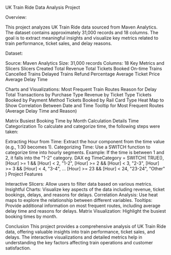 UK Train Ride Data Analysis Project

Overview:

This project analyzes UK Train Ride data sourced from Maven Analytics. The dataset contains approximately 31,000 records and 18 columns. The goal is to extract meaningful insights and visualize key metrics related to train performance, ticket sales, and delay reasons.

Dataset:

Source: Maven Analytics
Size: 31,000 records
Columns: 18
Key Metrics and Slicers
Slicers Created
Total Revenue
Total Tickets Booked
On-time Trains
Cancelled Trains
Delayed Trains
Refund Percentage
Average Ticket Price
Average Delay Time

Charts and Visualizations:
Most Frequent Train Routes
Reason for Delay
Total Transactions by Purchase Type
Revenue by Ticket Type
Tickets Booked by Payment Method
Tickets Booked by Rail Card Type
Heat Map to Show Correlation Between Date and Time
Tooltip for Most Frequent Routes (Average Delay Time and Reason)

Matrix
Busiest Booking Time by Month
Calculation Details
Time Categorization
To calculate and categorize time, the following steps were taken:

Extracting Hour from Time:
Extract the hour component from the time value (e.g., 1:30 becomes 1).
Categorizing Time:
Use a SWITCH function to categorize time into hourly segments.
Example: If the time is between 1 and 2, it falls into the "1-2" category.
DAX eg 
TimeCategory = SWITCH(
    TRUE(),
    [Hour] >= 1 && [Hour] < 2, "1-2",
    [Hour] >= 2 && [Hour] < 3, "2-3",
    [Hour] >= 3 && [Hour] < 4, "3-4",
    ...
    [Hour] >= 23 && [Hour] < 24, "23-24",
    "Other"
)
Project Features

Interactive Slicers: Allow users to filter data based on various metrics.
Insightful Charts: Visualize key aspects of the data including revenue, ticket bookings, delays, and reasons for delays.
Correlation Analysis: Use heat maps to explore the relationship between different variables.
Tooltips: Provide additional information on most frequent routes, including average delay time and reasons for delays.
Matrix Visualization: Highlight the busiest booking times by month.

Conclusion
This project provides a comprehensive analysis of UK Train Ride data, offering valuable insights into train performance, ticket sales, and delays. The interactive visualizations and detailed metrics help in understanding the key factors affecting train operations and customer satisfaction.
